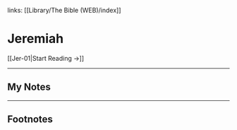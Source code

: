 links: [[Library/The Bible (WEB)/index]]
# Jeremiah

[[Jer-01|Start Reading →]]

---
## My Notes

---
## Footnotes